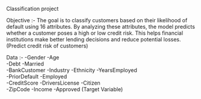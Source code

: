 Classification project 

Objective :- The goal is to classify customers based on their likelihood of default using 16  attributes.
By analyzing these attributes, the model predicts whether a customer poses a high or low credit risk.
This helps financial institutions make better lending decisions and reduce potential losses.(Predict credit risk of customers)

Data :-
-Gender	
-Age	
-Debt
-Married	
-BankCustomer
-Industry
-Ethnicity
-YearsEmployed	
-PriorDefault
-Employed	
-CreditScore
-DriversLicense
-Citizen	
-ZipCode
-Income
-Approved (Target Variable)
